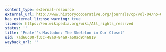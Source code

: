 ```yaml
---
content_type: external-resource
external_url: http://www.historycooperative.org/journals/cp/vol-04/no-02/semonin/
has_external_license_warning: true
license: https://en.wikipedia.org/wiki/All_rights_reserved
status: ''
title: 'Peale''s Mastodon: The Skeleton in Our Closet'
uid: 7ad66c00-f33c-48a0-84a9-a60ad9d46819
wayback_url: ''
---
```

